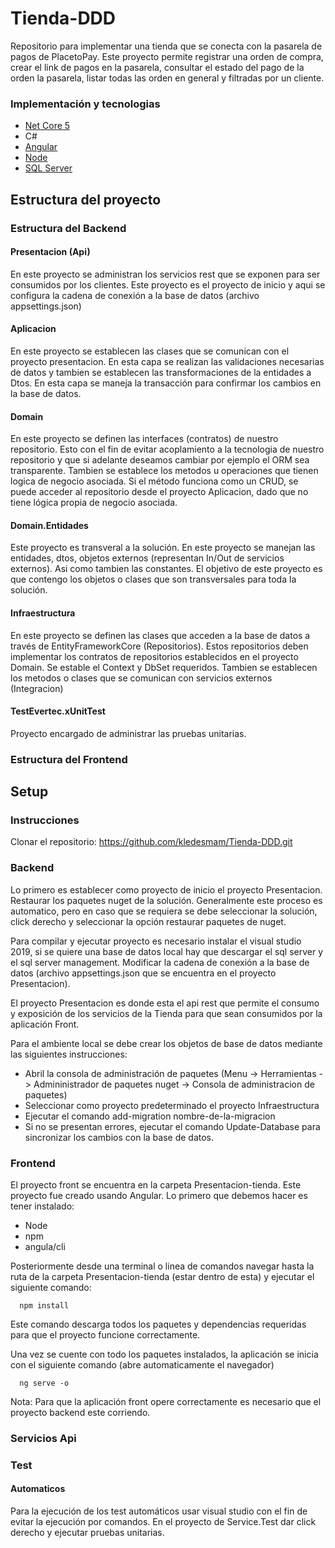 # Tienda-DDD
Repositorio para implementar una tienda que se conecta con la pasarela de pagos de PlacetoPay.
Este proyecto permite registrar una orden de compra, crear el link de pagos en la pasarela, consultar el estado del pago de la orden la pasarela, listar todas las orden en general y filtradas por un cliente.

### Implementación y tecnologias
* [Net Core 5](https://visualstudio.microsoft.com/es/)
* C#
* [Angular](https://angular.io/)
* [Node](https://nodejs.org/es/)
* [SQL Server](https://www.microsoft.com/es-es/sql-server/sql-server-downloads) 

## Estructura del proyecto
### Estructura del Backend
#### Presentacion (Api)
En este proyecto se administran los servicios rest que se exponen para ser consumidos por los clientes. Este proyecto es el proyecto de inicio y aqui se configura la cadena de conexión a la base de datos (archivo appsettings.json)
#### Aplicacion
En este proyecto se establecen las clases que se comunican con el proyecto presentacion. En esta capa se realizan las validaciones necesarias de datos y tambien se establecen las transformaciones de la entidades a Dtos. En esta capa se maneja la transacción para confirmar los cambios en la base de datos.
#### Domain
En este proyecto se definen las interfaces (contratos) de nuestro repositorio. Esto con el fin de evitar acoplamiento a la tecnologia de nuestro repositorio y que si adelante deseamos cambiar por ejemplo el ORM sea transparente.
Tambien se establece los metodos u operaciones que tienen logica de negocio asociada. Si el método funciona como un CRUD, se puede acceder al repositorio desde el proyecto Aplicacion, dado que no tiene lógica propia de negocio asociada.
#### Domain.Entidades
Este proyecto es transveral a la solución. En este proyecto se manejan las entidades, dtos, objetos externos (representan In/Out de servicios externos). Asi como tambien las constantes. 
El objetivo de este proyecto es que contengo los objetos o clases que son transversales para toda la solución.
#### Infraestructura
En este proyecto se definen las clases que acceden a la base de datos a través de EntityFrameworkCore (Repositorios). Estos repositorios deben implementar los contratos de repositorios establecidos en el proyecto Domain.
Se estable el Context y DbSet requeridos.
Tambien se establecen los metodos o clases que se comunican con servicios externos (Integracion)
#### TestEvertec.xUnitTest
Proyecto encargado de administrar las pruebas unitarias.

### Estructura del Frontend

## Setup
### Instrucciones

Clonar el repositorio: https://github.com/kledesmam/Tienda-DDD.git

### Backend
Lo primero es establecer como proyecto de inicio el proyecto Presentacion.
Restaurar los paquetes nuget de la solución. Generalmente este proceso es automatico, pero en caso que se requiera se debe seleccionar la solución, click derecho y seleccionar la opción restaurar paquetes de nuget.

Para compilar y ejecutar proyecto es necesario instalar el visual studio 2019, si se quiere una base de datos local hay que descargar el sql server y el sql server management. Modificar la cadena de conexión a la base de datos (archivo appsettings.json que se encuentra en el proyecto Presentacion).

El proyecto Presentacion es donde esta el api rest que permite el consumo y exposición de los servicios de la Tienda para que sean consumidos por la aplicación Front.

Para el ambiente local se debe crear los objetos de base de datos mediante las siguientes instrucciones:
* Abril la consola de administración de paquetes (Menu -> Herramientas -> Admininistrador de paquetes nuget -> Consola de administracion de paquetes)
* Seleccionar como proyecto predeterminado el proyecto Infraestructura
* Ejecutar el comando add-migration nombre-de-la-migracion
* Si no se presentan errores, ejecutar el comando Update-Database para sincronizar los cambios con la base de datos.  

### Frontend
El proyecto front se encuentra en la carpeta Presentacion-tienda. Este proyecto fue creado usando Angular.
Lo primero que debemos hacer es tener instalado:
* Node
* npm
* angula/cli

Posteriormente desde una terminal o linea de comandos navegar hasta la ruta de la carpeta Presentacion-tienda (estar dentro de esta) y ejecutar el siguiente comando:
```
  npm install
```
Este comando descarga todos los paquetes y dependencias requeridas para que el proyecto funcione correctamente.

Una vez se cuente con todo los paquetes instalados, la aplicación se inicia con el siguiente comando (abre automaticamente el navegador)
```
  ng serve -o
```

Nota: Para que la aplicación front opere correctamente es necesario que el proyecto backend este corriendo.

### Servicios Api

### Test

#### Automaticos

Para la ejecución de los test automáticos usar visual studio con el fin de evitar la ejecución por comandos.
En el proyecto de Service.Test dar click derecho y ejecutar pruebas unitarias.
